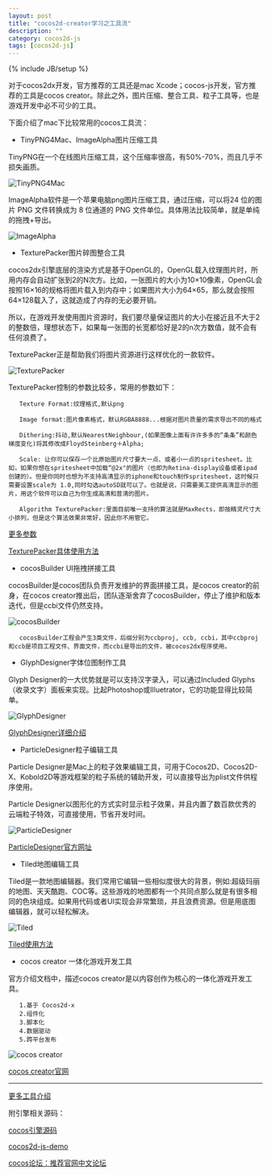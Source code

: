 ```yaml
---
layout: post
title: "cocos2d-creator学习之工具流"
description: ""
category: cocos2d-js
tags: [cocos2d-js]
---
```

{% include JB/setup %}

对于cocos2dx开发，官方推荐的工具还是mac Xcode；cocos-js开发，官方推荐的工具是cocos creator。除此之外，图片压缩、整合工具、粒子工具等，也是游戏开发中必不可少的工具。

下面介绍了mac下比较常用的cocos工具流：

 - TinyPNG4Mac、ImageAlpha图片压缩工具

TinyPNG在一个在线图片压缩工具，这个压缩率很高，有50%-70%，而且几乎不损失画质。



![TinyPNG4Mac][5]

ImageAlpha软件是一个苹果电脑png图片压缩工具，通过压缩，可以将24 位的图片 PNG 文件转换成为 8 位通道的 PNG 文件单位。具体用法比较简单，就是单纯的拖拽+导出。

![ImageAlpha][6]

 - TexturePacker图片碎图整合工具


cocos2dx引擎底层的渲染方式是基于OpenGL的，OpenGL载入纹理图片时，所用内存会自动扩张到2的N次方。比如，一张图片的大小为10&times;10像素，OpenGL会按照16&times;16的规格将图片载入到内存中；如果图片大小为64&times;65，那么就会按照64&times;128载入了，这就造成了内存的无必要开销。

所以，在游戏开发使用图片资源时，我们要尽量保证图片的大小在接近且不大于2的整数倍，理想状态下，如果每一张图的长宽都恰好是2的n次方数值，就不会有任何浪费了。

TexturePacker正是帮助我们将图片资源进行这样优化的一款软件。

![TexturePacker][8]

TexturePacker控制的参数比较多，常用的参数如下：

       Texture Format:纹理格式,默认png

       Image format:图片像素格式，默认RGBA8888...根据对图片质量的需求导出不同的格式

       Dithering:抖动,默认NearestNeighbour,(如果图像上面有许许多多的“条条”和颜色梯度变化)将其修改成FloydSteinberg＋Alpha;

       Scale: 让你可以保存一个比原始图片尺寸要大一点、或者小一点的spritesheet。比如，如果你想在spritesheet中加载“@2x"的图片（也即为Retina-display设备或者ipad创建的）。但是你同时也想为不支持高清显示的iphone和touch制作spritesheet，这时候只需要设置scale为 1.0,同时勾选autoSD就可以了。也就是说，只需要美工提供高清显示的图片，用这个软件可以自己为你生成高清和普清的图片。

       Algorithm TexturePacker:里面目前唯一支持的算法就是MaxRects，即按精灵尺寸大小排列，但是这个算法效果非常好，因此你不用管它。

[更多参数][7]

[TexturePacker具体使用方法][16]
 - cocosBuilder UI拖拽拼接工具

cocosBuilder是cocos团队负责开发维护的界面拼接工具，是cocos creator的前身，在cocos creator推出后，团队逐渐舍弃了cocosBuilder，停止了维护和版本迭代，但是ccbi文件仍然支持。

![cocosBuilder][9]

       cocosBuilder工程会产生3类文件，后缀分别为ccbproj, ccb, ccbi，其中ccbproj和ccb是项目工程文件、界面文件，而ccbi是导出的文件，被cocos2dx程序使用。

 - GlyphDesigner字体位图制作工具

Glyph Designer的一大优势就是可以支持汉字录入，可以通过Included Glyphs（收录文字）面板来实现。比起Photoshop或Illuetrator，它的功能显得比较简单。

 ![GlyphDesigner][10]

[GlyphDesigner详细介绍][11]

 - ParticleDesigner粒子编辑工具

Particle Designer是Mac上的粒子效果编辑工具，可用于Cocos2D、Cocos2D-X、Kobold2D等游戏框架的粒子系统的辅助开发，可以直接导出为plist文件供程序使用。

Particle Designer以图形化的方式实时显示粒子效果，并且内置了数百款优秀的云端粒子特效，可直接使用，节省开发时间。

![ParticleDesigner][12]

[ParticleDesigner官方网址][13]

 - Tiled地图编辑工具

Tiled是一款地图编辑器。我们常用它编辑一些相似度很大的背景，例如:超级玛丽的地图、天天酷跑、COC等。这些游戏的地图都有一个共同点那么就是有很多相同的色块组成。如果用代码或者UI实现会非常繁琐，并且浪费资源。但是用底图编辑器，就可以轻松解决。

![Tiled][17]

[Tiled使用方法][15]

 - cocos creator 一体化游戏开发工具

官方介绍文档中，描述cocos creator是以内容创作为核心的一体化游戏开发工具。

       1.基于 Cocos2d-x
       2.组件化
       3.脚本化
       4.数据驱动
       5.跨平台发布

![cocos creator][18]

[cocos creator官网][19]

---

[更多工具介绍][2]

附引擎相关源码：

[cocos引擎源码][1]

[cocos2d-js-demo][3]

[cocos论坛：推荐官网中文论坛][4]

  
  [1]: https://github.com/fusijie/Cocos-Resource
  [2]: https://github.com/fusijie/Cocos-Resource
  [3]: https://cocos2d-x.org/js-tests/
  [4]: https://forum.cocos.com/
  [5]: https://github.com/sanyuancap/sanyuancap.github.com/blob/master/assets/blogImg/cocos-creator/cocos-creator-TinyPNG4Mac.png?raw=true
  [6]: https://github.com/sanyuancap/sanyuancap.github.com/blob/master/assets/blogImg/cocos-creator/cocos-creator-ImageAlpha.png?raw=true
  [7]: https://blog.csdn.net/junjun331/article/details/50779720
  [8]: https://github.com/sanyuancap/sanyuancap.github.com/blob/master/assets/blogImg/cocos-creator/cocos-creator-TexturePacker.png?raw=true
  [9]: https://github.com/sanyuancap/sanyuancap.github.com/blob/master/assets/blogImg/cocos-creator/cocos-creator-cocosBuilder.png?raw=true
  [10]: https://github.com/sanyuancap/sanyuancap.github.com/blob/master/assets/blogImg/cocos-creator/cocos-creator-GlyphDesigner.png?raw=true
  [11]: http://book.51cto.com/art/201504/473598.htm
  [12]: https://github.com/sanyuancap/sanyuancap.github.com/blob/master/assets/blogImg/cocos-creator/cocos-creator-ParticleDesigner.png?raw=true
  [13]: https://www.71squared.com/
  [14]: https://blog.csdn.net/oskytonight/article/details/11827107
  [15]: https://blog.csdn.net/Super_Cola/article/details/81084506
  [16]: https://www.cnblogs.com/guangyun/p/5908332.html
  [17]: https://github.com/sanyuancap/sanyuancap.github.com/blob/master/assets/blogImg/cocos-creator/cocos-creator-Tiled.png?raw=true
  [18]: https://github.com/sanyuancap/sanyuancap.github.com/blob/master/assets/blogImg/cocos-creator/cocos-creator-creator.png?raw=true
  [19]: https://www.cocos.com/